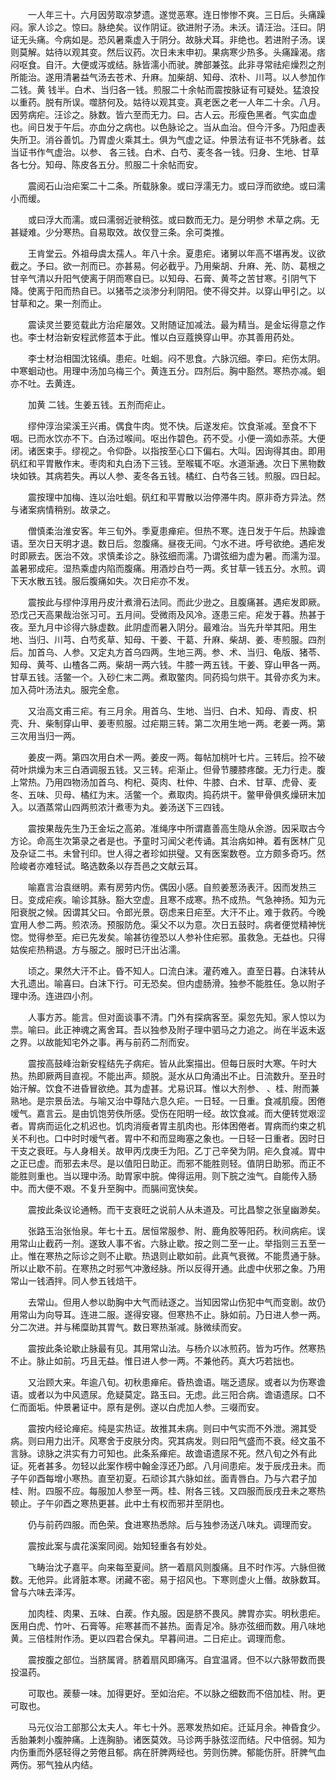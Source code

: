 <!-- { "loadSidebar": true } -->
　　一人年三十。六月因劳取凉梦遗。遂觉恶寒。连日惨惨不爽。三日后。头痛躁闷。家人诊之。惊曰。脉绝矣。议作阴证。欲进附子汤。未沃。请汪治。汪曰。阴证无头痛。今病如是。恐风暑乘虚入于阴分。故脉犬耳。非绝也。若进附子汤。误则莫解。姑待以观其变。然后议药。次日未末申初。果病寒少热多。头痛躁渴。痞闷呕食。自汗。大便或泻或结。脉皆濡小而驶。脾部兼弦。此非寻常祛疟燥烈之剂所能治。遂用清暑益气汤去苍术、升麻。加柴胡、知母、浓朴、川芎。以人参加作二钱。黄 钱半。白术、当归各一钱。煎服二十余帖而震按脉证有可疑处。猛浪投以重药。脱有所误。噬脐何及。姑待以观其变。真老医之老一人年二十余。八月。因劳病疟。汪诊之。脉数。皆六至而无力。曰。古人云。形瘦色黑者。气实血虚也。间日发于午后。亦血分之病也。以色脉论之。当从血治。但今汗多。乃阳虚表失所卫。消谷善饥。乃胃虚火乘其土。俱为气虚之证。仲景法有证书不凭脉者。兹当证书作气虚治。以参、 各三钱。白术、白芍、麦冬各一钱。归身、生地、甘草各七分。知母、陈皮各五分。煎服二十余帖而安。

　　震阅石山治疟案二十二条。所载脉象。或曰浮濡无力。或曰浮而欲绝。或曰濡小而缓。

　　或曰浮大而濡。或曰濡弱近驶稍弦。或曰数而无力。是分明参 术草之病。无甚疑难。少分寒热。自易取效。故仅登三条。余可类推。

　　王肯堂云。外祖母虞太孺人。年八十余。夏患疟。诸舅以年高不堪再发。议欲截之。予曰。欲一剂而已。亦甚易。何必截乎。乃用柴胡、升麻、羌、防、葛根之甘辛气清以升阳气使离于阴而寒自已。以知母、石膏、黄芩之苦甘寒。引阴气下降。使离于阳而热自已。以猪苓之淡渗分利阴阳。使不得交并。以穿山甲引之。以甘草和之。果一剂而止。

　　震读灵兰要览载此方治疟屡效。又附随证加减法。最为精当。是金坛得意之作也。李士材治新安程武修蓝本于此。惟以白豆蔻换穿山甲。亦其善用药处。

　　李士材治相国沈铭缜。患疟。吐蛔。闷不思食。六脉沉细。李曰。疟伤太阴。中寒蛔动也。用理中汤加乌梅三个。黄连五分。四剂后。胸中豁然。寒热亦减。蛔亦不吐。去黄连。

　　加黄 二钱。生姜五钱。五剂而疟止。

　　缪仲淳治梁溪王兴甫。偶食牛肉。觉不快。后遂发疟。饮食渐减。至食不下咽。已而水饮亦不下。白汤过喉间。呕出作碧色。药不受。小便一滴如赤茶。大便闭。诸医束手。缪视之。令仰卧。以指按至心口下偏右。大叫。因询得其由。即用矾红和平胃散作末。枣肉和丸白汤下三钱。至喉辄不呕。水道渐通。次日下黑物数块如铁。其病若失。再以人参、麦冬各五钱。橘红、白芍各三钱。煎服。四日起。

　　震按理中加梅、连以治吐蛔。矾红和平胃散以治停滞牛肉。原非奇方异法。然与诸案病情稍别。故录之。

　　僧慎柔治淮安客。年三旬外。季夏患瘅疟。但热不寒。连日发于午后。热躁谵语。至次日天明才退。数日后。忽腹痛。昼夜无间。勺水不进。呼号欲绝。遇疟发时即厥去。医治不效。求慎柔诊之。脉弦细而濡。乃谓弦细为虚为暑。而濡为湿。盖暑邪成疟。湿热乘虚内陷而腹痛。用酒炒白芍一两。炙甘草一钱五分。水煎。调下天水散五钱。服后腹痛如失。次日疟亦不发。

　　震按此与缪仲淳用丹皮汁煮滑石法同。而此少逊之。且腹痛甚。遇疟发即厥。恐戊己天高果哉治张习可。五月间。受微雨及风冷。逐患三疟。疟发于暮。热甚于夜。至九月中诊得六脉虚数。此阴虚而暑入阴分。最难治。当先升举其阳。用生地、当归、川芎、白芍炙草、知母、干姜、干葛、升麻、柴胡、姜、枣煎服。四剂后。加首乌、人参。又定丸方首乌四两。生地三两。参、术、当归、龟版、猪苓、知母、黄芩、山楂各二两。柴胡一两六钱。牛膝一两五钱。干姜、穿山甲各一两。甘草五钱。活鳖一个。入砂仁末二两。煮取鳖肉。同药捣匀烘干。其骨亦炙为末。加入荷叶汤法丸。服完全愈。

　　又治高文甫三疟。有三月余。用首乌、生地、当归、白术、知母、青皮、枳壳、升、柴制穿山甲、姜枣煎服。过疟期三转。第二次用生地一两。老姜一两。第三次用当归一两。

　　姜皮一两。第四次用白术一两。姜皮一两。每帖加桃叶七片。三转后。捡不破荷叶烘燥为末三白酒调服五钱。又三转。疟渐止。但骨节腰膝疼酸。无力行走。腹上常热。乃用四物汤加首乌、枸杞、萸肉、杜仲、牛膝、白术、甘草、虎骨、麦冬、五味、贝母、橘红为末。活鳖一个。煮取肉。捣药烘干。鳖甲骨俱炙燥研末加入。以酒蒸常山四两煎浓汁煮枣为丸。姜汤送下三四钱。

　　震按果哉先生乃王金坛之高弟。准绳序中所谓嘉善高生隐从余游。因采取古今方论。命高生次第录之者是也。予童时习闻父老传诵。其治病如神。着有医林广见及杂证二书。未曾刊印。世人得之者珍如拱璧。又有医案数卷。立方颇多奇巧。然险峻者亦难轻试。略选数条以存吾邑之文献云耳。

　　喻嘉言治袁继明。素有房劳内伤。偶因小感。自煎姜葱汤表汗。因而发热三日。变成疟疾。喻诊其脉。豁大空虚。且寒不成寒。热不成热。气急神扬。知为元阳衰脱之候。因谓其父曰。令郎光景。窃虑来日疟至。大汗不止。难于救药。今晚宜用人参二两。煎浓汤。预服防危。渠父不以为意。次日五鼓时。病者便觉精神恍惚。觉得参至。疟已先发矣。喻甚彷徨恐以人参补住疟邪。虽救急。无益也。只得姑俟疟热稍退。方与服之。服时已汗出沾濡。

　　顷之。果然大汗不止。昏不知人。口流白沫。灌药难入。直至日暮。白沫转从大孔遗出。喻喜曰。白沫下行。可无恐矣。但内虚肠滑。独参不能胜任。急以附子理中汤。连进四小剂。

　　人事方苏。能言。但对面谈事不清。门外有探病客至。渠忽先知。家人惊以为祟。喻曰。此正神魂之离舍耳。吾以独参及附子理中驷马之力追之。尚在半返未返之界。以故能知宅外之事。再与前药二剂而安。

　　震按高鼓峰治新安程结先子病疟。皆从此案描出。但每日辰时大寒。午时大热。热即厥两目直视。不能出声。颏脱。涎水从口角涌出不止。日流数升。至丑时始汗解。饮食不进昏冒欲绝。其为虚甚。尤易识耳。惟以大剂参、 、桂、附而兼熟地。是宗景岳法。与喻又治中尊陆六息久疟。一日轻。一日重。食减肌瘦。困倦嗳气。嘉言云。是由饥饱劳佚所感。受伤在阳明一经。故饮食减。而大便转觉艰涩者。胃病而运化之机迟也。饥肉消瘦者胃主肌肉也。形体困倦者。胃病而约束之机关不利也。口中时时嗳气者。胃中不和而显晦塞之象也。一日轻一日重者。因时日干支之衰旺。与人身相关。故甲丙戊庚壬为阳。乙丁己辛癸为阴。疟久食减。胃中之正已虚。而邪去未尽。是以值阳日助正。而邪不能胜则轻。值阴日助邪。而正不能胜则重也。当以理中汤。助胃家中脘。俾得运用。则下脘之浊气。自能传入肠中。而大便不艰。不复升至胸中。而膈间宽快矣。

　　震按此条议论通畅。而干支衰旺之说前人从未道及。可比昌黎之张皇幽渺矣。

　　张路玉治张怡泉。年七十五。居恒常服参、附、鹿角胶等阳药。秋间病疟。误用常山止截药一剂。遂致人事不省。六脉止歇。按之则二至一止。举指则三五至一止。惟在寒热之际诊之则不止歇。热退则止歇如前。此真气衰微。不能贯通于脉。所以止歇不前。在寒热之时邪气冲激经脉。所以反得开通。此虚中伏邪之象。乃用常山一钱酒拌。同人参五钱焙干。

　　去常山。但用人参以助胸中大气而祛逐之。当知因常山伤犯中气而变剧。故仍用常山为向导耳。连进二服。遂得安寝。但寒热不止。脉如前。乃日进人参一两。分二次进。并与稀糜助其胃气。数日寒热渐减。脉微续而安。

　　震按此条论歇止脉最有见。其用常山法。与杨介以冰煎药。皆为巧作。然寒热不止。脉止如前。巧且无益。惟日进人参一两。不兼他药。真大巧若拙也。

　　又治顾大来。年逾八旬。初秋患瘅疟。昏热谵语。喘乏遗尿。或者以为伤寒谵语。或者以为中风遗尿。危疑莫定。路玉曰。无虑。此三阳合病。谵语遗尿。口不仁而面垢。仲景暑证中。原有是例。遂以白虎加人参。三啜而安。

　　震按内经论瘅疟。纯是实热证。故推其未病。则曰中气实而不外泄。溯其受病。则曰用力出汗。风寒舍于皮肤分肉。究其病发。则曰阳气盛而不衰。经文虽不言脉。谅脉之洪实有力可知也。此条系瘅疟。故谵语遗尿不死。然八旬之外有此证。死者甚多。勿轻以此案作榜中翰金淳还乃郎。八月间患疟。发于辰戌丑未。而子午卯酉每增小寒热。直至初夏。石顽诊其六脉如丝。面青唇白。乃与六君子加桂、附。四服不应。每服加人参至一两。桂、附各三钱。又四服而辰戌丑未之寒热顿止。子午卯酉之寒热更甚。此中土有权而邪并至阴也。

　　仍与前药四服。而色荣。食进寒热悉除。后与独参汤送八味丸。调理而安。

　　震按此案与虞花溪案同阅。始知轻重各有妙处。

　　飞畴治沈子嘉平。向来每至夏间。脐一着扇风则腹痛。且不时作泻。六脉但微数。无他异。此肾脏本寒。闭藏不密。易于招风也。下寒则虚火上僭。故脉数耳。曾与六味去泽泻。

　　加肉桂、肉果、五味、白蒺。作丸服。因是脐不畏风。脾胃亦实。明秋患疟。医用白虎、竹叶、石膏等。疟寒甚而不甚热。面青足冷。脉亦弦细而数。用八味地黄。三倍桂附作汤。更以四君合保丸。早暮间进。二日疟止。调理而愈。

　　震按腹之部位。当脐属肾。脐着扇风即痛泻。自宜温肾。但不以六脉带数而畏投温药。

　　可取也。蒺藜一味。加得更好。至如治疟。不以脉之细数而不倍加桂、附。更可取也。

　　马元仪治工部那公太夫人。年七十外。恶寒发热如疟。迁延月余。神昏食少。舌胎兼刺小腹肿痛。上连胸胁。诸医莫效。马诊两手脉弦涩而结。尺中倍弱。知为内伤重而外感轻得之劳倦且郁。病在肝脾两经也。劳则伤脾。郁能伤肝。肝脾气血两伤。邪气独从内结。

